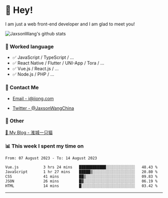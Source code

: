 # 👋 Hey!

I am just a web front-end developer and I am glad to meet you!

![JaxsonWang's github stats](https://github-readme-stats.vercel.app/api?username=JaxsonWang&&show_icons=true&&title_color=1abc9c&&icon_color=1abc9c)


### 📝 Worked language

- ✅ JavaScript / TypeScript / ...
- ✅ React Native / Flutter / UNI-App / Tora / ...
- ✅ Vue.js / React.js / ...
- ✅ Node.js / PHP / ...

### 📮 Contact Me

- [Email - i@iiong.com](mailto:i@iiong.com)

- [Twitter - @JaxsonWangChina](https://twitter.com/JaxsonWangChina)

### 🤪 Other

[📌 My Blog - 淮城一只猫](https://iiong.com)

### 📊 This week I spent my time on

<!--START_SECTION:waka-->

```txt
From: 07 August 2023 - To: 14 August 2023

Vue.js           3 hrs 24 mins   ████████████░░░░░░░░░░░░░   48.43 %
JavaScript       1 hr 27 mins    █████▒░░░░░░░░░░░░░░░░░░░   20.80 %
CSS              41 mins         ██▒░░░░░░░░░░░░░░░░░░░░░░   09.83 %
JSON             26 mins         █▓░░░░░░░░░░░░░░░░░░░░░░░   06.19 %
HTML             14 mins         █░░░░░░░░░░░░░░░░░░░░░░░░   03.42 %
```

<!--END_SECTION:waka-->

---
